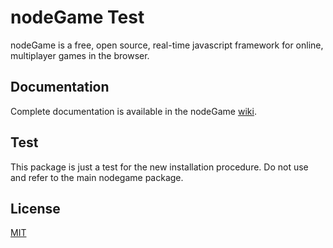 # nodeGame Test

nodeGame is a free, open source, real-time javascript framework for
online, multiplayer games in the browser.

## Documentation

Complete documentation is available in the nodeGame
[wiki](https://github.com/nodeGame/nodegame/wiki).

## Test

This package is just a test for the new installation procedure. Do not use and refer to the main nodegame package.

## License

[MIT](LICENSE)
